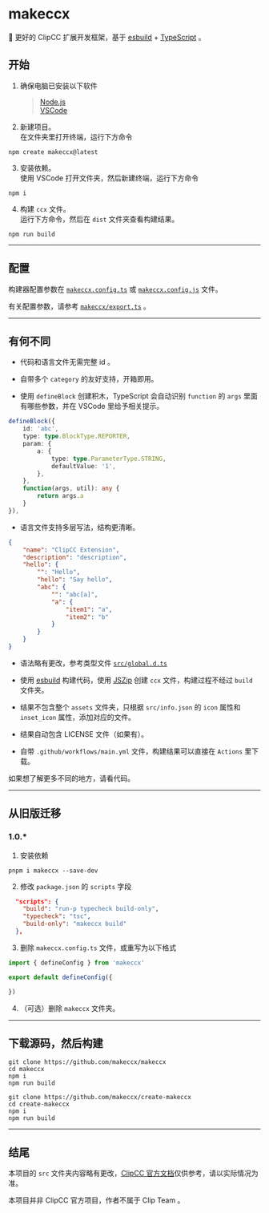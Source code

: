 <!-- https://github.com/bddjr/makeccx -->

# makeccx

🚀 更好的 ClipCC 扩展开发框架，基于 [esbuild](https://esbuild.github.io/) + [TypeScript](https://www.typescriptlang.org/zh/) 。

## 开始

1. 确保电脑已安装以下软件

   > [Node.js](https://nodejs.org/)  
   > [VSCode](https://code.visualstudio.com/)  

2. 新建项目。  
   在文件夹里打开终端，运行下方命令

```
npm create makeccx@latest
```

3. 安装依赖。  
   使用 VSCode 打开文件夹，然后新建终端，运行下方命令

```
npm i 
```

4. 构建 `ccx` 文件。  
   运行下方命令，然后在 `dist` 文件夹查看构建结果。

```
npm run build
```

---

## 配置

构建器配置参数在 [`makeccx.config.ts`](makeccx.config.ts) 或 [`makeccx.config.js`](makeccx.config.js) 文件。  

有关配置参数，请参考 [`makeccx/export.ts`](makeccx/export.ts) 。

---

## 有何不同

- 代码和语言文件无需完整 id 。

- 自带多个 `category` 的友好支持，开箱即用。

- 使用 `defineBlock` 创建积木，TypeScript 会自动识别 `function` 的 `args` 里面有哪些参数，并在 VSCode 里给予相关提示。

```ts
defineBlock({
    id: 'abc',
    type: type.BlockType.REPORTER,
    param: {
        a: {
            type: type.ParameterType.STRING,
            defaultValue: '1',
        },
    },
    function(args, util): any {
        return args.a
    }
}),
```

- 语言文件支持多层写法，结构更清晰。

```json
{
    "name": "ClipCC Extension",
    "description": "description",
    "hello": {
        "": "Hello",
        "hello": "Say hello",
        "abc": {
            "": "abc[a]",
            "a": {
                "item1": "a",
                "item2": "b"
            }
        }
    }
}
```

- 语法略有更改，参考类型文件 [`src/global.d.ts`](src/global.d.ts)

- 使用 [esbuild](https://esbuild.github.io/) 构建代码，使用 [JSZip](https://stuk.github.io/jszip/) 创建 `ccx` 文件，构建过程不经过 `build` 文件夹。

- 结果不包含整个 `assets` 文件夹，只根据 `src/info.json` 的 `icon` 属性和 `inset_icon` 属性，添加对应的文件。

- 结果自动包含 LICENSE 文件（如果有）。

- 自带 `.github/workflows/main.yml` 文件，构建结果可以直接在 `Actions` 里下载。

如果想了解更多不同的地方，请看代码。

---

## 从旧版迁移

### 1.0.*

1. 安装依赖

```
pnpm i makeccx --save-dev
```

2. 修改 `package.json` 的 `scripts` 字段

```json
  "scripts": {
    "build": "run-p typecheck build-only",
    "typecheck": "tsc",
    "build-only": "makeccx build"
  },
```

3. 删除 `makeccx.config.ts` 文件，或重写为以下格式

```js
import { defineConfig } from 'makeccx'

export default defineConfig({

})

```

4. （可选）删除 `makeccx` 文件夹。

---

## 下载源码，然后构建

```
git clone https://github.com/makeccx/makeccx
cd makeccx
npm i
npm run build

git clone https://github.com/makeccx/create-makeccx
cd create-makeccx
npm i
npm run build
```

---

## 结尾

本项目的 `src` 文件夹内容略有更改，[ClipCC 官方文档](https://doc.codingclip.com/zh-cn/category/for-developers)仅供参考，请以实际情况为准。

本项目并非 ClipCC 官方项目，作者不属于 Clip Team 。
